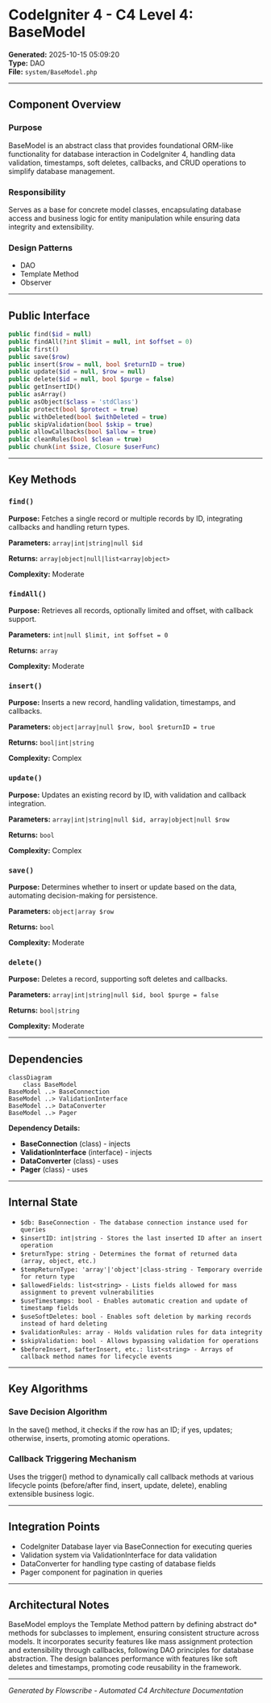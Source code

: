# CodeIgniter 4 - C4 Level 4: BaseModel

**Generated:** 2025-10-15 05:09:20  
**Type:** DAO  
**File:** `system/BaseModel.php`

---

## Component Overview

### Purpose
BaseModel is an abstract class that provides foundational ORM-like functionality for database interaction in CodeIgniter 4, handling data validation, timestamps, soft deletes, callbacks, and CRUD operations to simplify database management.

### Responsibility
Serves as a base for concrete model classes, encapsulating database access and business logic for entity manipulation while ensuring data integrity and extensibility.

### Design Patterns
- DAO
- Template Method
- Observer

---

## Public Interface

```php
public find($id = null)
public findAll(?int $limit = null, int $offset = 0)
public first()
public save($row)
public insert($row = null, bool $returnID = true)
public update($id = null, $row = null)
public delete($id = null, bool $purge = false)
public getInsertID()
public asArray()
public asObject($class = 'stdClass')
public protect(bool $protect = true)
public withDeleted(bool $withDeleted = true)
public skipValidation(bool $skip = true)
public allowCallbacks(bool $allow = true)
public cleanRules(bool $clean = true)
public chunk(int $size, Closure $userFunc)
```

---

## Key Methods

### `find()`

**Purpose:** Fetches a single record or multiple records by ID, integrating callbacks and handling return types.

**Parameters:** `array|int|string|null $id`

**Returns:** `array|object|null|list<array|object>`

**Complexity:** Moderate

### `findAll()`

**Purpose:** Retrieves all records, optionally limited and offset, with callback support.

**Parameters:** `int|null $limit, int $offset = 0`

**Returns:** `array`

**Complexity:** Moderate

### `insert()`

**Purpose:** Inserts a new record, handling validation, timestamps, and callbacks.

**Parameters:** `object|array|null $row, bool $returnID = true`

**Returns:** `bool|int|string`

**Complexity:** Complex

### `update()`

**Purpose:** Updates an existing record by ID, with validation and callback integration.

**Parameters:** `array|int|string|null $id, array|object|null $row`

**Returns:** `bool`

**Complexity:** Complex

### `save()`

**Purpose:** Determines whether to insert or update based on the data, automating decision-making for persistence.

**Parameters:** `object|array $row`

**Returns:** `bool`

**Complexity:** Moderate

### `delete()`

**Purpose:** Deletes a record, supporting soft deletes and callbacks.

**Parameters:** `array|int|string|null $id, bool $purge = false`

**Returns:** `bool|string`

**Complexity:** Moderate

---

## Dependencies

```mermaid
classDiagram
    class BaseModel
BaseModel ..> BaseConnection
BaseModel ..> ValidationInterface
BaseModel ..> DataConverter
BaseModel ..> Pager
```

**Dependency Details:**

- **BaseConnection** (class) - injects
- **ValidationInterface** (interface) - injects
- **DataConverter** (class) - uses
- **Pager** (class) - uses

---

## Internal State

- `$db: BaseConnection - The database connection instance used for queries`
- `$insertID: int|string - Stores the last inserted ID after an insert operation`
- `$returnType: string - Determines the format of returned data (array, object, etc.)`
- `$tempReturnType: 'array'|'object'|class-string - Temporary override for return type`
- `$allowedFields: list<string> - Lists fields allowed for mass assignment to prevent vulnerabilities`
- `$useTimestamps: bool - Enables automatic creation and update of timestamp fields`
- `$useSoftDeletes: bool - Enables soft deletion by marking records instead of hard deleting`
- `$validationRules: array - Holds validation rules for data integrity`
- `$skipValidation: bool - Allows bypassing validation for operations`
- `$beforeInsert, $afterInsert, etc.: list<string> - Arrays of callback method names for lifecycle events`

---

## Key Algorithms

### Save Decision Algorithm

In the save() method, it checks if the row has an ID; if yes, updates; otherwise, inserts, promoting atomic operations.

### Callback Triggering Mechanism

Uses the trigger() method to dynamically call callback methods at various lifecycle points (before/after find, insert, update, delete), enabling extensible business logic.


---

## Integration Points

- CodeIgniter Database layer via BaseConnection for executing queries
- Validation system via ValidationInterface for data validation
- DataConverter for handling type casting of database fields
- Pager component for pagination in queries

---

## Architectural Notes

BaseModel employs the Template Method pattern by defining abstract do* methods for subclasses to implement, ensuring consistent structure across models. It incorporates security features like mass assignment protection and extensibility through callbacks, following DAO principles for database abstraction. The design balances performance with features like soft deletes and timestamps, promoting code reusability in the framework.

---

*Generated by Flowscribe - Automated C4 Architecture Documentation*

